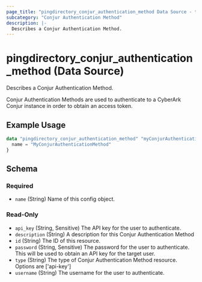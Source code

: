 ```yaml
---
page_title: "pingdirectory_conjur_authentication_method Data Source - terraform-provider-pingdirectory"
subcategory: "Conjur Authentication Method"
description: |-
  Describes a Conjur Authentication Method.
---
```


# pingdirectory_conjur_authentication_method (Data Source)

Describes a Conjur Authentication Method.

Conjur Authentication Methods are used to authenticate to a CyberArk Conjur instance in order to obtain an access token.

## Example Usage

```terraform
data "pingdirectory_conjur_authentication_method" "myConjurAuthenticationMethod" {
  name = "MyConjurAuthenticationMethod"
}
```

<!-- schema generated by tfplugindocs -->
## Schema

### Required

- `name` (String) Name of this config object.

### Read-Only

- `api_key` (String, Sensitive) The API key for the user to authenticate.
- `description` (String) A description for this Conjur Authentication Method
- `id` (String) The ID of this resource.
- `password` (String, Sensitive) The password for the user to authenticate. This will be used to obtain an API key for the target user.
- `type` (String) The type of Conjur Authentication Method resource. Options are ['api-key']
- `username` (String) The username for the user to authenticate.

